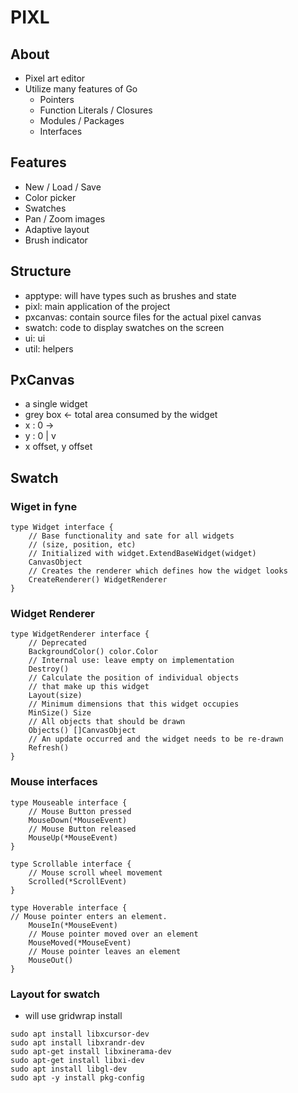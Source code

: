 # PIXL

## About
- Pixel art editor
- Utilize many features of Go
    - Pointers
    - Function Literals / Closures
    - Modules / Packages
    - Interfaces

## Features
- New / Load / Save
- Color picker
- Swatches
- Pan / Zoom images
- Adaptive layout
- Brush indicator

## Structure
- apptype: will have types such as brushes and state
- pixl: main application of the project
- pxcanvas: contain source files for the actual pixel canvas
- swatch: code to display swatches on the screen
- ui: ui
- util: helpers

## PxCanvas
- a single widget
- grey box <- total area consumed by the widget
- x : 0 ->
- y : 0 |
        v
- x offset, y offset

## Swatch

### Wiget in fyne
```
type Widget interface {
    // Base functionality and sate for all widgets
    // (size, position, etc)
    // Initialized with widget.ExtendBaseWidget(widget)
    CanvasObject
    // Creates the renderer which defines how the widget looks
    CreateRenderer() WidgetRenderer
}
```

### Widget Renderer
```
type WidgetRenderer interface {
    // Deprecated
    BackgroundColor() color.Color
    // Internal use: leave empty on implementation
    Destroy()
    // Calculate the position of individual objects
    // that make up this widget
    Layout(size)
    // Minimum dimensions that this widget occupies
    MinSize() Size
    // All objects that should be drawn
    Objects() []CanvasObject
    // An update occurred and the widget needs to be re-drawn
    Refresh()
}
```

### Mouse interfaces
```
type Mouseable interface {
    // Mouse Button pressed
    MouseDown(*MouseEvent)
    // Mouse Button released
    MouseUp(*MouseEvent)
}

type Scrollable interface {
    // Mouse scroll wheel movement
    Scrolled(*ScrollEvent)
}

type Hoverable interface {
// Mouse pointer enters an element. 
    MouseIn(*MouseEvent)
    // Mouse pointer moved over an element
    MouseMoved(*MouseEvent)
    // Mouse pointer leaves an element
    MouseOut()
}
```

### Layout for swatch
- will use gridwrap
install
```
sudo apt install libxcursor-dev
sudo apt install libxrandr-dev
sudo apt-get install libxinerama-dev
sudo apt-get install libxi-dev
sudo apt install libgl-dev
sudo apt -y install pkg-config
``` 